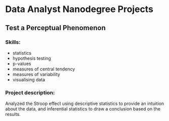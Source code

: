 # Data Analyst Nanodegree Projects
## Test a Perceptual Phenomenon
### Skills: 
- statistics 
- hypothesis testing 
- p-values 
- measures of central tendency 
- measures of variability 
- visualising data
### Project description:
Analyzed the Stroop effect using descriptive statistics to provide an intuition about the data, and inferential statistics to draw a conclusion based on the results.
